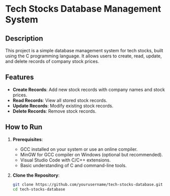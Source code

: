 # Tech Stocks Database Management System

## Description
This project is a simple database management system for tech stocks, built using the C programming language. It allows users to create, read, update, and delete records of company stock prices.

## Features
- **Create Records**: Add new stock records with company names and stock prices.
- **Read Records**: View all stored stock records.
- **Update Records**: Modify existing stock records.
- **Delete Records**: Remove stock records.

## How to Run
1. **Prerequisites**:
   - GCC installed on your system or use an online compiler.
   - MinGW for GCC compiler on Windows (optional but recommended).
   - Visual Studio Code with C/C++ extensions.
   - Basic understanding of C and command-line tools.

2. **Clone the Repository**:
   ```sh
   git clone https://github.com/yourusername/tech-stocks-database.git
   cd tech-stocks-database
